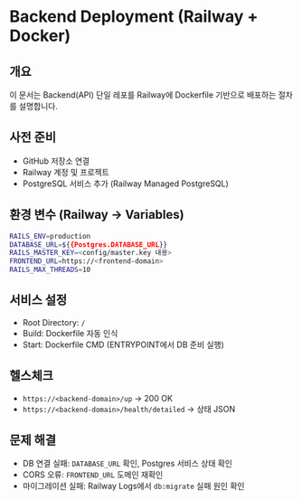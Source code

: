 # Backend Deployment (Railway + Docker)

## 개요

이 문서는 Backend(API) 단일 레포를 Railway에 Dockerfile 기반으로 배포하는 절차를 설명합니다.

## 사전 준비

- GitHub 저장소 연결
- Railway 계정 및 프로젝트
- PostgreSQL 서비스 추가 (Railway Managed PostgreSQL)

## 환경 변수 (Railway → Variables)

```bash
RAILS_ENV=production
DATABASE_URL=${{Postgres.DATABASE_URL}}
RAILS_MASTER_KEY=<config/master.key 내용>
FRONTEND_URL=https://<frontend-domain>
RAILS_MAX_THREADS=10
```

## 서비스 설정

- Root Directory: `/`
- Build: Dockerfile 자동 인식
- Start: Dockerfile CMD (ENTRYPOINT에서 DB 준비 실행)

## 헬스체크

- `https://<backend-domain>/up` → 200 OK
- `https://<backend-domain>/health/detailed` → 상태 JSON

## 문제 해결

- DB 연결 실패: `DATABASE_URL` 확인, Postgres 서비스 상태 확인
- CORS 오류: `FRONTEND_URL` 도메인 재확인
- 마이그레이션 실패: Railway Logs에서 `db:migrate` 실패 원인 확인

